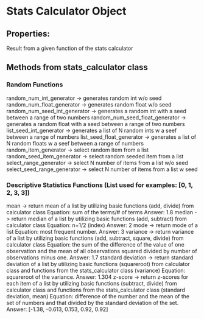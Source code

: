 # Stats Calculator Object

## Properties:
  Result from a given function of the stats calculator

## Methods from stats_calculator class
  ### Random Functions
  random_num_int_generator -> generates random int w/o seed
  random_num_float_generator -> generates random float w/o seed
  random_num_seed_int_generator -> generates a random int with a seed between a range of two numbers
  random_num_seed_float_generator -> generates a random float with a seed between a range of two numbers
  list_seed_int_generator -> generates a list of N random ints w a seef between a range of numbers
  list_seed_float_generator -> generates a list of N random floats w a seef between a range of numbers
  random_item_generator -> select random item from a list
  random_seed_item_generator -> select random seeded item from a list
  select_range_generator -> select N number of items from a list w/o seed
  select_seed_range_generator -> select N number of items from a list w seed
  
  ### Descriptive Statistics Functions (List used for examples: [0, 1, 2, 3, 3])
  mean -> return mean of a list by utilizing basic functions (add, divide) from calculator class
  Equation: sum of the terms/# of terms  Answer: 1.8
  median -> return median of a list by utilizing basic functions (add, subtract) from calculator class
  Equation: n+1/2 (index)  Answer: 2
  mode -> return mode of a list 
  Equation: most frequent number. Answer: 3
  variance -> return variance of a list by utilizing basic functions (add, subtract, square, divide) from calculator class
  Equation: the sum of the difference of the value of one observation and the mean of all observations squared divided by number of observations minus one.  Answer: 1.7
  standard deviation -> return standard deviation of a list by utilizing basic functions (squareroot) from calculator class and functions from the stats_calculator class (variance)
  Equation: squareroot of the variance.  Answer: 1.304
  z-score -> return z-scores for each item of a list by utilizing basic functions (subtract, divide) from calculator class and functions from the stats_calculator class (standard deviation, mean)
  Equation: difference of the number and the mean of the set of numbers and that divided by the standard deviation of the set.  Answer: [-1.38, -0.613, 0.153, 0.92, 0.92]
